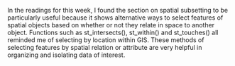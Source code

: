 In the readings for this week, I found the section on spatial
subsetting to be particularly useful because it shows alternative
ways to select features of spatial objects based on whether or not 
they relate in space to another object. Functions such as st_intersects(),
st_within() and st_touches() all reminded me of selecting by location within 
GIS. These methods of selecting features by spatial relation or attribute 
are very helpful in organizing and isolating data of interest.